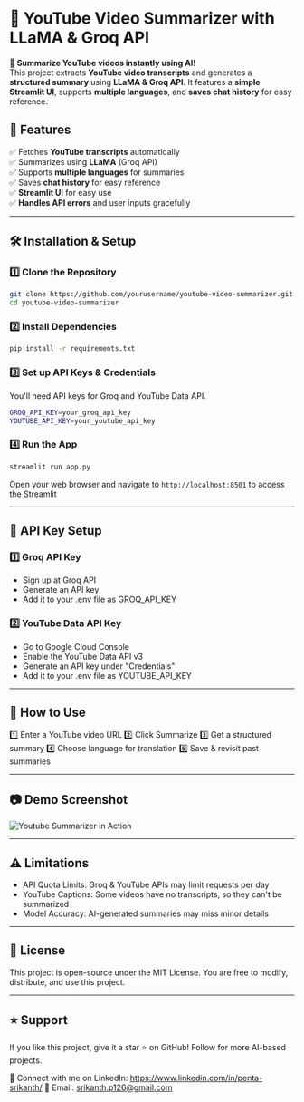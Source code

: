 # 🎥 YouTube Video Summarizer with LLaMA & Groq API

🚀 **Summarize YouTube videos instantly using AI!**  
This project extracts **YouTube video transcripts** and generates a **structured summary** using **LLaMA & Groq API**. It features a **simple Streamlit UI**, supports **multiple languages**, and **saves chat history** for easy reference.

## 📌 Features
✅ Fetches **YouTube transcripts** automatically  
✅ Summarizes using **LLaMA** (Groq API)  
✅ Supports **multiple languages** for summaries  
✅ Saves **chat history** for easy reference  
✅ **Streamlit UI** for easy use  
✅ **Handles API errors** and user inputs gracefully  

---

## 🛠 Installation & Setup

### **1️⃣ Clone the Repository**
```bash
git clone https://github.com/yourusername/youtube-video-summarizer.git
cd youtube-video-summarizer
```

### **2️⃣ Install Dependencies**
```bash
pip install -r requirements.txt
```
### **3️⃣ Set up API Keys & Credentials**
You'll need API keys for Groq and YouTube Data API.
```bash
GROQ_API_KEY=your_groq_api_key
YOUTUBE_API_KEY=your_youtube_api_key
```
### **4️⃣ Run the App**
```bash
streamlit run app.py
```
Open your web browser and navigate to `http://localhost:8501` to access the Streamlit


---
## 🔑 API Key Setup

### 1️⃣ Groq API Key
- Sign up at Groq API
- Generate an API key
- Add it to your .env file as GROQ_API_KEY

### 2️⃣ YouTube Data API Key
- Go to Google Cloud Console
- Enable the YouTube Data API v3
- Generate an API key under "Credentials"
- Add it to your .env file as YOUTUBE_API_KEY

---
## 🚀 How to Use

1️⃣ Enter a YouTube video URL
2️⃣ Click Summarize
3️⃣ Get a structured summary
4️⃣ Choose language for translation
5️⃣ Save & revisit past summaries

---
## 📷 Demo Screenshot
![Youtube Summarizer in Action](Network_server.png)  


---
## ⚠️ Limitations
- API Quota Limits: Groq & YouTube APIs may limit requests per day
- YouTube Captions: Some videos have no transcripts, so they can't be summarized
- Model Accuracy: AI-generated summaries may miss minor details

---
## 📜 License
This project is open-source under the MIT License.
You are free to modify, distribute, and use this project.

---
## ⭐ Support
If you like this project, give it a star ⭐ on GitHub!
Follow for more AI-based projects.

🔗 Connect with me on LinkedIn: https://www.linkedin.com/in/penta-srikanth/
📩 Email: srikanth.p126@gmail.com


